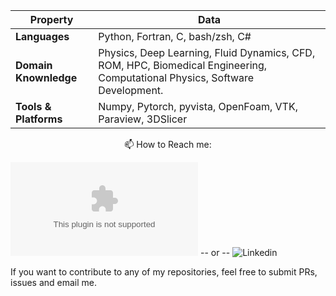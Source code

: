 Property | Data
--- | --- 
**Languages**  | Python, Fortran, C, bash/zsh, C#
**Domain Knownledge**  | Physics, Deep Learning, Fluid Dynamics, CFD, ROM, HPC, Biomedical Engineering, Computational Physics, Software Development.
**Tools & Platforms**  | Numpy, Pytorch, pyvista, OpenFoam, VTK, Paraview, 3DSlicer


<p align="center">
📫 How to Reach me:

![Email](mailto:scarpma@gmail.com)   -- or --   ![Linkedin](https://www.linkedin.com/in/martino-andrea-scarpolini-797921177/) 
</p>


If you want to contribute to any of my repositories, feel free to submit PRs, issues and email me.
